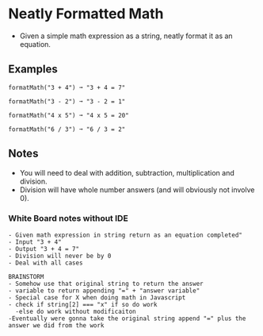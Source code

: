 # Neatly Formatted Math
- Given a simple math expression as a string, neatly format it as an equation.

## Examples
```
formatMath("3 + 4") ➞ "3 + 4 = 7"

formatMath("3 - 2") ➞ "3 - 2 = 1"

formatMath("4 x 5") ➞ "4 x 5 = 20"

formatMath("6 / 3") ➞ "6 / 3 = 2"

```

## Notes
- You will need to deal with addition, subtraction, multiplication and division.
- Division will have whole number answers (and will obviously not involve 0).


### White Board notes without IDE

```
- Given math expression in string return as an equation completed"
- Input "3 + 4"
- Output "3 + 4 = 7"
- Division will never be by 0
- Deal with all cases

BRAINSTORM
- Somehow use that original string to return the answer
- variable to return appending "=" + "answer variable"
- Special case for X when doing math in Javascript
- check if string[2] === "x" if so do work
  -else do work without modificaiton
-Eventually were gonna take the original string append "=" plus the answer we did from the work








```
